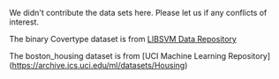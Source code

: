 We didn't contribute the data sets here. Please let us if any conflicts of interest. 

The binary Covertype dataset is from [LIBSVM Data Repository](https://www.csie.ntu.edu.tw/~cjlin/libsvmtools/datasets/binary.html) 

The boston\_housing dataset is from [UCI Machine Learning Repository] (https://archive.ics.uci.edu/ml/datasets/Housing)
